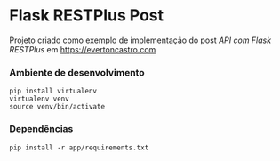 # Flask RESTPlus Post

Projeto criado como exemplo de implementação do post *API com Flask RESTPlus* em https://evertoncastro.com

### Ambiente de desenvolvimento
```
pip install virtualenv
virtualenv venv
source venv/bin/activate
```

### Dependências

```
pip install -r app/requirements.txt
```
